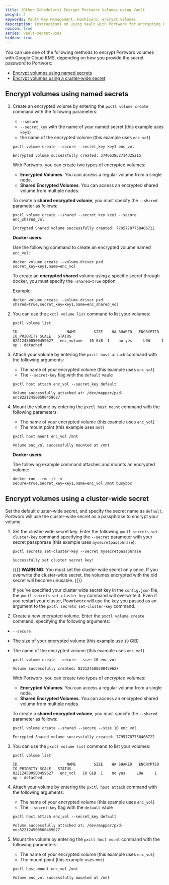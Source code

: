 ```yaml
---
title: (Other Schedulers) Encrypt Portworx Volumes using Vault
weight: 2
keywords: Vault Key Management, Hashicorp, encrypt volumes
description: Instructions on using Vault with Portworx for encrypting Portworx Volumes
noicon: true
series: vault-secret-uses
hidden: true
---
```


You can use one of the following methods to encrypt Portworx volumes with Google Cloud KMS, depending on how you provide the secret password to Portworx:

- [Encrypt volumes using named secrets](#encrypt-volumes-using-named-secrets)
- [Encrypt volumes using a cluster-wide secret](#encrypt-volumes-using-a-cluster-wide-secret)

## Encrypt volumes using named secrets

<!-- This example assumes the users know how to create a named secret in Vault. I think we need an additional step here.-->

1. Create an encrypted volume by entering the `pxctl volume create` command with the following parameters:

   * `--secure`
   * `--secret_key` with the name of your named secret (this example uses `key1`)
   * the name of the encrypted volume (this example uses `enc_vol`)

    ```text
    pxctl volume create --secure --secret_key key1 enc_vol
    ```

    ```output
    Encrypted volume successfully created: 374663852714325215
    ```

    With Portworx, you can create two types of encrypted volumes:

   * **Encrypted Volumes**. You can access a regular volume from a single node.
   * **Shared Encrypted Volumes**. You can access an encrypted shared volume from multiple nodes.

    To create a **shared encrypted volume**, you must specify the `--shared` parameter as follows:

    ```text
    pxctl volume create --shared --secret_key key1 --secure enc_shared_vol
    ```

    ```output
    Encrypted Shared volume successfully created: 77957787758406722
    ```

    **Docker users:**

    Use the following command to create an encrypted volume named `enc_vol`:

    ```text
    docker volume create --volume-driver pxd secret_key=key1,name=enc_vol
    ```

    To create an **encrypted shared** volume using a specific secret through docker, you must specify the `-shared=true` option.

    Example:

    ```text
    docker volume create --volume-driver pxd shared=true,secret_key=key1,name=enc_shared_vol
    ```

2. You can use the `pxctl volume list` command to list your volumes:

    ```text
    pxctl volume list
    ```

    ```output
    ID                      NAME        SIZE    HA SHARED   ENCRYPTED   IO_PRIORITY SCALE   STATUS
    822124500500459627   enc_volume   10 GiB  1    no yes     LOW     1   up - detached
    ```

3. Attach your volume by entering the `pxctl host attach` command with the following arguments:

    * The name of your encrypted volume (this example uses `enc_vol`)
    * The `--secret-key` flag with the `default` vaule


    ```text
    pxctl host attach enc_vol --secret_key default
    ```

    ```output
    Volume successfully attached at: /dev/mapper/pxd-enc822124500500459627
    ```

4. Mount the volume by entering the `pxctl host mount` command with the following parameters:

    * The name of your encrypted volume (this example uses `enc_vol`)
    * The mount point (this example uses `mnt`)

    ```text
    pxctl host mount enc_vol /mnt
    ```

    ```output
    Volume enc_vol successfully mounted at /mnt
    ```

    **Docker users:**

    The following example command attaches and mounts an encrypted volume:

    ```text
    docker run --rm -it -v secure=true,secret_key=key1,name=enc_vol:/mnt busybox
    ```


## Encrypt volumes using a cluster-wide secret

Set the default cluster-wide secret, and specify the secret name as `default`. Portworx will use the cluster-wide secret as a passphrase to encrypt your volume.

1. Set the cluster-wide secret key. Enter the following `pxctl secrets set-cluster-key` command specifying the `--secret` parameter with your secret passphrase (this example uses `mysecretpassphrase`):

    ```text
    pxctl secrets set-cluster-key --secret mysecretpassphrase
    ```

    ```output
    Successfully set cluster secret key!
    ```
    {{<info>}}
**WARNING:** You must set the cluster-wide secret only once. If you overwrite the cluster-wide secret, the volumes encrypted with the old secret will become unusable.
    {{</info>}}

    If you've specified your cluster wide secret key in the `config.json` file, the `pxctl secrets set-cluster-key` command will overwrite it. Even if you restart your cluster, Powrtworx will use the key you passed as an argument to the `pxctl secrets set-cluster-key` command.

2. Create a new encrypted volume. Enter the `pxctl volume create` command, specifying the following arguments:
  * `--secure`
  * The size of your encrypted volume (this example use `10` GiB)
  * The name of the encrypted volume (this example uses `enc_vol`)

    ```text
    pxctl volume create --secure --size 10 enc_vol
    ```

    ```output
    Volume successfully created: 822124500500459627
    ```

    With Portworx, you can create two types of encrypted volumes:

    * **Encrypted Volumes**. You can access a regular volume from a single node.
    * **Shared Encrypted Volumes**. You can access an encrypted shared volume from multiple nodes.

    To create a **shared encrypted volume**, you must specify the `--shared` parameter as follows:

    ```text
    pxctl volume create --shared --secure --size 10 enc_vol
    ```

    ```output
    Encrypted Shared volume successfully created: 77957787758406722
    ```

3. You can use the `pxctl volume list` command to list your volumes:

    ```text
    pxctl volume list
    ```

    ```output
    ID                      NAME        SIZE    HA SHARED   ENCRYPTED   IO_PRIORITY SCALE   STATUS
    822124500500459627   enc_vol   10 GiB  1    no yes     LOW     1   up - detached
    ```

4. Attach your volume by entering the `pxctl host attach` command with the following arguments:

    * The name of your encrypted volume (this example uses `enc_vol`)
    * The `--secret-key` flag with the `default` vaule


    ```text
    pxctl host attach enc_vol --secret_key default
    ```

    ```output
    Volume successfully attached at: /dev/mapper/pxd-enc822124500500459627
    ```

5. Mount the volume by entering the `pxctl host mount` command with the following parameters:

    * The name of your encrypted volume (this example uses `enc_vol`)
    * The mount point (this example uses `mnt`)

    ```text
    pxctl host mount enc_vol /mnt
    ```

    ```output
    Volume enc_vol successfully mounted at /mnt
    ```

<!--
When using cluster wide secret key, the secret key does not need to be provided in any of the commands. When no secret key is provided in the pxctl volume commands, Portworx defaults to using the cluster-wide secret key **if set**

What happens if the cluster-wide secret is not set?
-->
